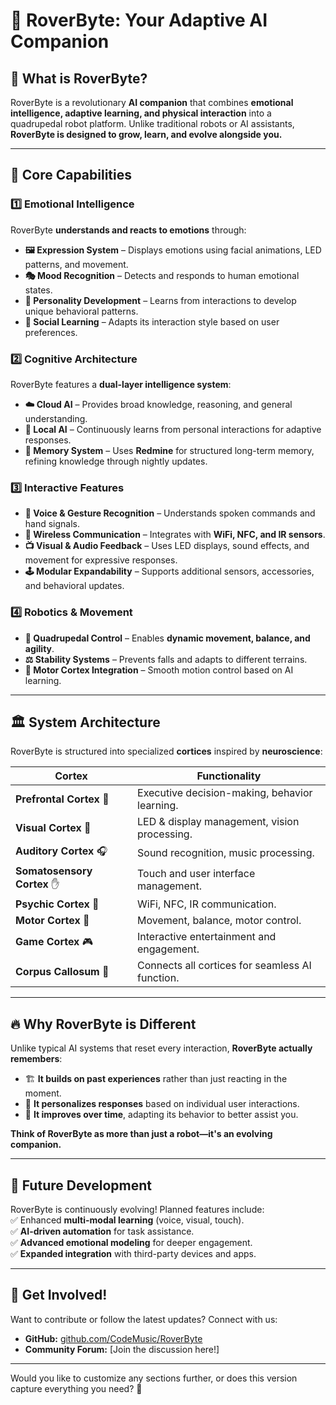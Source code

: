 # 🚀 RoverByte: Your Adaptive AI Companion  

## 🌟 What is RoverByte?  
RoverByte is a revolutionary **AI companion** that combines **emotional intelligence, adaptive learning, and physical interaction** into a quadrupedal robot platform. Unlike traditional robots or AI assistants, **RoverByte is designed to grow, learn, and evolve alongside you.**  

---

## 🧠 Core Capabilities  

### 1️⃣ Emotional Intelligence  
RoverByte **understands and reacts to emotions** through:  
- **🖼 Expression System** – Displays emotions using facial animations, LED patterns, and movement.  
- **🎭 Mood Recognition** – Detects and responds to human emotional states.  
- **🎨 Personality Development** – Learns from interactions to develop unique behavioral patterns.  
- **🤝 Social Learning** – Adapts its interaction style based on user preferences.  

### 2️⃣ Cognitive Architecture  
RoverByte features a **dual-layer intelligence system**:  
- **☁️ Cloud AI** – Provides broad knowledge, reasoning, and general understanding.  
- **💾 Local AI** – Continuously learns from personal interactions for adaptive responses.  
- **📝 Memory System** – Uses **Redmine** for structured long-term memory, refining knowledge through nightly updates.  

### 3️⃣ Interactive Features  
- **🎤 Voice & Gesture Recognition** – Understands spoken commands and hand signals.  
- **📡 Wireless Communication** – Integrates with **WiFi, NFC, and IR sensors**.  
- **📺 Visual & Audio Feedback** – Uses LED displays, sound effects, and movement for expressive responses.  
- **🕹 Modular Expandability** – Supports additional sensors, accessories, and behavioral updates.  

### 4️⃣ Robotics & Movement  
- **🦾 Quadrupedal Control** – Enables **dynamic movement, balance, and agility**.  
- **⚖️ Stability Systems** – Prevents falls and adapts to different terrains.  
- **🔧 Motor Cortex Integration** – Smooth motion control based on AI learning.  

---

## 🏛 System Architecture  

RoverByte is structured into specialized **cortices** inspired by **neuroscience**:  

| Cortex | Functionality |  
|---------|-------------|  
| **Prefrontal Cortex** 🧠 | Executive decision-making, behavior learning. |  
| **Visual Cortex** 👀 | LED & display management, vision processing. |  
| **Auditory Cortex** 🎧 | Sound recognition, music processing. |  
| **Somatosensory Cortex** ✋ | Touch and user interface management. |  
| **Psychic Cortex** 📡 | WiFi, NFC, IR communication. |  
| **Motor Cortex** 🦿 | Movement, balance, motor control. |  
| **Game Cortex** 🎮 | Interactive entertainment and engagement. |  
| **Corpus Callosum** 🔗 | Connects all cortices for seamless AI function. |  

---

## 🔥 Why RoverByte is Different  
Unlike typical AI systems that reset every interaction, **RoverByte actually remembers**:  
- 🏗 **It builds on past experiences** rather than just reacting in the moment.  
- 🎯 **It personalizes responses** based on individual user interactions.  
- 🔄 **It improves over time**, adapting its behavior to better assist you.  

**Think of RoverByte as more than just a robot—it's an evolving companion.**  

---

## 🚀 Future Development  
RoverByte is continuously evolving! Planned features include:  
✅ Enhanced **multi-modal learning** (voice, visual, touch).  
✅ **AI-driven automation** for task assistance.  
✅ **Advanced emotional modeling** for deeper engagement.  
✅ **Expanded integration** with third-party devices and apps.  

---

## 📩 Get Involved!  
Want to contribute or follow the latest updates? Connect with us:  
- **GitHub:** [github.com/CodeMusic/RoverByte](https://github.com/CodeMusic/RoverByte)  
- **Community Forum:** [Join the discussion here!]  

---

Would you like to customize any sections further, or does this version capture everything you need? 🚀  